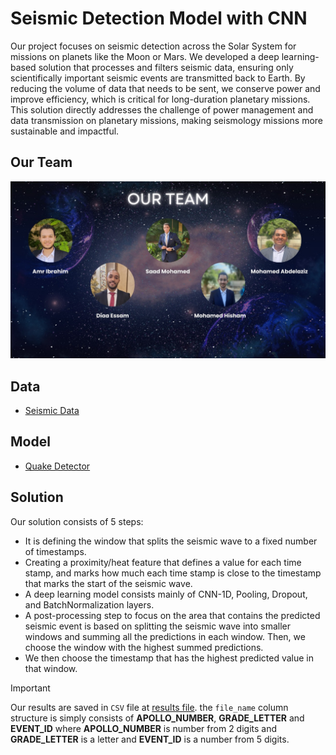 # Seismic Detection Model with CNN

Our project focuses on seismic detection across the Solar System for missions on planets like the Moon or Mars. We developed a deep learning-based solution that processes and filters seismic data, ensuring only scientifically important seismic events are transmitted back to Earth. By reducing the volume of data that needs to be sent, we conserve power and improve efficiency, which is critical for long-duration planetary missions. This solution directly addresses the challenge of power management and data transmission on planetary missions, making seismology missions more sustainable and impactful.

## Our Team

![](Team.jpeg)

## Data

* [Seismic Data](https://kaggle.com/datasets/mh0386/seismic-data)

## Model

* [Quake Detector](https://www.kaggle.com/models/mh0386/quake-detector)

## Solution

Our solution consists of 5 steps:
* It is defining the window that splits the seismic wave to a fixed number of timestamps.
* Creating a proximity/heat feature that defines a value for each time stamp, and marks how much each time stamp is close to the timestamp that marks the start of the seismic wave.
* A deep learning model consists mainly of CNN-1D, Pooling, Dropout, and BatchNormalization layers.
* A post-processing step to focus on the area that contains the predicted seismic event is based on splitting the seismic wave into smaller windows and summing all the predictions in each window. Then, we choose the window with the highest summed predictions.
* We then choose the timestamp that has the highest predicted value in that window.

> [!IMPORTANT]  
> Our results are saved in `CSV` file at [results file](results/predictions_results.csv). the `file_name` column structure is simply consists of **APOLLO_NUMBER**, **GRADE_LETTER** and **EVENT_ID** where **APOLLO_NUMBER** is number from 2 digits and **GRADE_LETTER** is a letter and **EVENT_ID** is a number from 5 digits.
